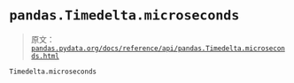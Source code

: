 # `pandas.Timedelta.microseconds`

> 原文：[`pandas.pydata.org/docs/reference/api/pandas.Timedelta.microseconds.html`](https://pandas.pydata.org/docs/reference/api/pandas.Timedelta.microseconds.html)

```py
Timedelta.microseconds
```
